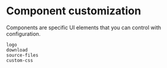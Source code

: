 # Component customization

Components are specific UI elements that you can control with configuration.

```{toctree}
logo
download
source-files
custom-css
```
